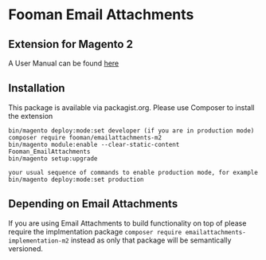 # Fooman Email Attachments 
## Extension for Magento 2

A User Manual can be found [here](https://magento2-support.fooman.co.nz/collection/1001-email-attachments-magento-2)

## Installation

This package is available via packagist.org. Please use Composer to install the extension

```
bin/magento deploy:mode:set developer (if you are in production mode)
composer require fooman/emailattachments-m2
bin/magento module:enable --clear-static-content Fooman_EmailAttachments
bin/magento setup:upgrade

your usual sequence of commands to enable production mode, for example
bin/magento deploy:mode:set production
```

## Depending on Email Attachments 
If you are using Email Attachments to build functionality on top of please require the implmentation package
`composer require emailattachments-implementation-m2` instead as only that package will be semantically versioned.
